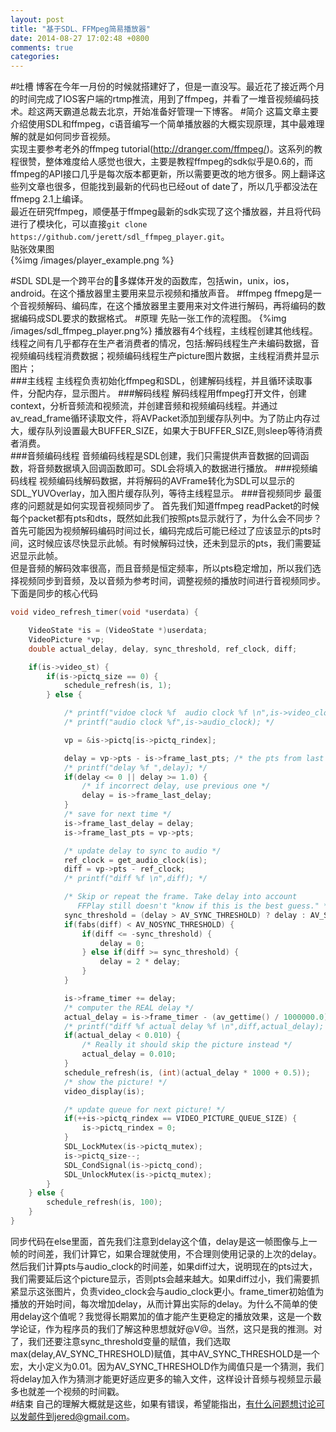 ```yaml
---
layout: post
title: "基于SDL、FFMpeg简易播放器"
date: 2014-08-27 17:02:48 +0800
comments: true
categories: 
---
```

#吐槽
博客在今年一月份的时候就搭建好了，但是一直没写。最近花了接近两个月的时间完成了IOS客户端的rtmp推流，用到了ffmpeg，并看了一堆音视频编码技术。趁这两天霸道总裁去北京，开始准备好管理一下博客。
#简介
这篇文章主要介绍使用SDL和ffmpeg，c语音编写一个简单播放器的大概实现原理，其中最难理解的就是如何同步音视频。	
实现主要参考老外的ffmpeg tutorial(http://dranger.com/ffmpeg/)。这系列的教程很赞，整体难度给人感觉也很大，主要是教程ffmpeg的sdk似乎是0.6的，而ffmpeg的API接口几乎是每次版本都更新，所以需要更改的地方很多。网上翻译这些列文章也很多，但能找到最新的代码也已经out of date了，所以几乎都没法在ffmepg 2.1上编译。	
最近在研究ffmpeg，顺便基于ffmpeg最新的sdk实现了这个播放器，并且将代码进行了模块化，可以直接```git clone https://github.com/jerett/sdl_ffmpeg_player.git```。		
贴张效果图		
{%img /images/player_example.png %}

#SDL
SDL是一个跨平台的多媒体开发的函数库，包括win，unix，ios，android。在这个播放器里主要用来显示视频和播放声音。
#ffmpeg
ffmepg是一个音视频解码、编码库，在这个播放器里主要用来对文件进行解码，再将编码的数据编码成SDL要求的数据格式。
#原理
先贴一张工作的流程图。	
{%img /images/sdl_ffmpeg_player.png%}
播放器有4个线程，主线程创建其他线程。	
线程之间有几乎都存在生产者消费者的情况，包括:解码线程生产未编码数据，音视频编码线程消费数据；视频编码线程生产picture图片数据，主线程消费并显示图片；	
###主线程
主线程负责初始化ffmpeg和SDL，创建解码线程，并且循环读取事件，分配内存，显示图片。
###解码线程
解码线程用ffmpeg打开文件，创建context，分析音频流和视频流，并创建音频和视频编码线程。并通过av_read_frame循环读取文件，将AVPacket添加到缓存队列中。为了防止内存过大，缓存队列设置最大BUFFER_SIZE，如果大于BUFFER_SIZE,则sleep等待消费者消费。	
###音频编码线程
音频编码线程是SDL创建，我们只需提供声音数据的回调函数，将音频数据填入回调函数即可。SDL会将填入的数据进行播放。
###视频编码线程
视频编码线解码数据，并将解码的AVFrame转化为SDL可以显示的SDL_YUVOverlay，加入图片缓存队列，等待主线程显示。
###音视频同步
最蛋疼的问题就是如何实现音视频同步了。	
首先我们知道ffmpeg readPacket的时候每个packet都有pts和dts，既然如此我们按照pts显示就行了，为什么会不同步？首先可能因为视频解码编码时间过长，编码完成后可能已经过了应该显示的pts时间，这时候应该尽快显示此帧。有时候解码过快，还未到显示的pts，我们需要延迟显示此帧。		
但是音频的解码效率很高，而且音频是恒定频率，所以pts稳定增加，所以我们选择视频同步到音频，及以音频为参考时间，调整视频的播放时间进行音视频同步。		
下面是同步的核心代码
```c		
void video_refresh_timer(void *userdata) {

    VideoState *is = (VideoState *)userdata;
    VideoPicture *vp;
    double actual_delay, delay, sync_threshold, ref_clock, diff;

    if(is->video_st) {
        if(is->pictq_size == 0) {
            schedule_refresh(is, 1);
        } else {

            /* printf("vidoe clock %f  audio clock %f \n",is->video_clock,is->audio_clock); */
            /* printf("audio clock %f",is->audio_clock); */

            vp = &is->pictq[is->pictq_rindex];

            delay = vp->pts - is->frame_last_pts; /* the pts from last time */
            /* printf("delay %f ",delay); */
            if(delay <= 0 || delay >= 1.0) {
                /* if incorrect delay, use previous one */
                delay = is->frame_last_delay;
            }
            /* save for next time */
            is->frame_last_delay = delay;
            is->frame_last_pts = vp->pts;

            /* update delay to sync to audio */
            ref_clock = get_audio_clock(is);
            diff = vp->pts - ref_clock;
            /* printf("diff %f \n",diff); */

            /* Skip or repeat the frame. Take delay into account
               FFPlay still doesn't "know if this is the best guess." */
            sync_threshold = (delay > AV_SYNC_THRESHOLD) ? delay : AV_SYNC_THRESHOLD;
            if(fabs(diff) < AV_NOSYNC_THRESHOLD) {
                if(diff <= -sync_threshold) {
                    delay = 0;
                } else if(diff >= sync_threshold) {
                    delay = 2 * delay;
                }
            }

            is->frame_timer += delay;
            /* computer the REAL delay */
            actual_delay = is->frame_timer - (av_gettime() / 1000000.0);
            /* printf("diff %f actual delay %f \n",diff,actual_delay); */
            if(actual_delay < 0.010) {
                /* Really it should skip the picture instead */
                actual_delay = 0.010;
            }
            schedule_refresh(is, (int)(actual_delay * 1000 + 0.5));
            /* show the picture! */
            video_display(is);

            /* update queue for next picture! */
            if(++is->pictq_rindex == VIDEO_PICTURE_QUEUE_SIZE) {
                is->pictq_rindex = 0;
            }
            SDL_LockMutex(is->pictq_mutex);
            is->pictq_size--;
            SDL_CondSignal(is->pictq_cond);
            SDL_UnlockMutex(is->pictq_mutex);
        }
    } else {
        schedule_refresh(is, 100);
    }
}
```		
同步代码在else里面，首先我们注意到delay这个值，delay是这一帧图像与上一帧的时间差，我们计算它，如果合理就使用，不合理则使用记录的上次的delay。然后我们计算pts与audio_clock的时间差，如果diff过大，说明现在的pts过大，我们需要延后这个picture显示，否则pts会越来越大。如果diff过小，我们需要抓紧显示这张图片，负责video_clock会与audio_clock更小。frame_timer初始值为播放的开始时间，每次增加delay，从而计算出实际的delay。为什么不简单的使用delay这个值呢？我觉得长期累加的值才能产生更稳定的播放效果，这是一个数学论证，作为程序员的我们了解这种思想就好@V@。当然，这只是我的推测。对了，我们还要注意sync_threshold变量的赋值，我们选取max(delay,AV_SYNC_THRESHOLD)赋值，其中AV_SYNC_THRESHOLD是一个宏，大小定义为0.01。因为AV_SYNC_THRESHOLD作为阈值只是一个猜测，我们将delay加入作为猜测才能更好适应更多的输入文件，这样设计音频与视频显示最多也就差一个视频的时间戳。		
#结束
自己的理解大概就是这些，如果有错误，希望能指出，有什么问题想讨论可以发邮件到jered@gmail.com。


  
  